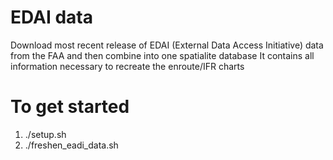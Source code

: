 ﻿EDAI data
============

Download most recent release of EDAI (External Data Access Initiative) data from the FAA and then combine into one spatialite database
It contains all information necessary to recreate the enroute/IFR charts


To get started
==============
1. ./setup.sh
2. ./freshen_eadi_data.sh
